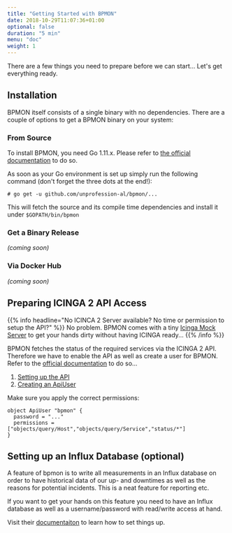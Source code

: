 ```yaml
---
title: "Getting Started with BPMON"
date: 2018-10-29T11:07:36+01:00
optional: false
duration: "5 min"
menu: "doc"
weight: 1
---
```


There are a few things you need to prepare before we can start... Let's get everything ready.

<!--more-->

## Installation

BPMON itself consists of a single binary with no dependencies. There are a couple of options to get a BPMON binary
on your system:

### From Source

To install BPMON, you need Go 1.11.x. Please refer to [the official documentation](https://golang.org/doc/install) 
to do so.

As soon as your Go environment is set up simply run the following command (don't forget the three dots at the end!):

```
# go get -u github.com/unprofession-al/bpmon/...
```

This will fetch the source and its compile time dependencies and install it under `$GOPATH/bin/bpmon`

### Get a Binary Release

*(coming soon)*

### Via Docker Hub

*(coming soon)*

## Preparing ICINGA 2 API Access

{{% info headline="No ICINCA 2 Server available? No time or permission to setup the API?" %}}
No problem. BPMON comes with a tiny [Icinga Mock Server](https://github.com/unprofession-al/bpmon/tree/master/cmd/icingamock/README.md) 
to get your hands dirty without having ICINGA ready... 
{{% /info %}}

BPMON fetches the status of the required services via the ICINGA 2 API. Therefore we have to enable the API as well as 
create a user for BPMON. Refer to the [official documentation](https://icinga.com/docs/icinga2/latest/) to do so... 

1. [Setting up the API](https://icinga.com/docs/icinga2/latest/doc/12-icinga2-api/#setting-up-the-api)
2. [Creating an ApiUser](https://icinga.com/docs/icinga2/latest/doc/12-icinga2-api/#authentication)

Make sure you apply the correct permissions:

```
object ApiUser "bpmon" {
  password = "..."
  permissions = ["objects/query/Host","objects/query/Service","status/*"]
}
```

## Setting up an Influx Database (optional)

A feature of bpmon is to write all measurements in an Influx database on order to have historical data of our up- and
downtimes as well as the reasons for potential incidents. This is a neat feature for reporting etc.

If you want to get your hands on this feature you need to have an Influx database as well as a username/password 
with read/write access at hand.

Visit their [documentaiton](https://docs.influxdata.com/influxdb/) to learn how to set things up.

